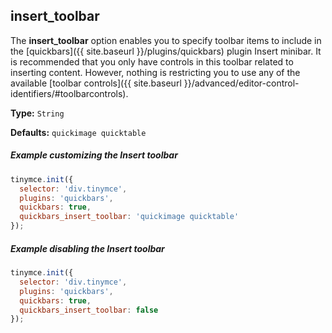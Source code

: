 ## insert_toolbar

The **insert_toolbar** option enables you to specify toolbar items to include in the [quickbars]({{ site.baseurl }}/plugins/quickbars) plugin Insert minibar. It is recommended that you only have controls in this toolbar related to inserting content. However, nothing is restricting you to use any of the available [toolbar controls]({{ site.baseurl }}/advanced/editor-control-identifiers/#toolbarcontrols).

**Type:** `String`

**Defaults:** `quickimage quicktable`

##### Example customizing the Insert toolbar

```js
tinymce.init({
  selector: 'div.tinymce',
  plugins: 'quickbars',
  quickbars: true,
  quickbars_insert_toolbar: 'quickimage quicktable'
});
```


##### Example disabling the Insert toolbar

```js
tinymce.init({
  selector: 'div.tinymce',
  plugins: 'quickbars',
  quickbars: true,
  quickbars_insert_toolbar: false
});
```
